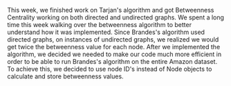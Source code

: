 This week, we finished work on Tarjan's algorithm and got Betweenness Centrality working on both directed and undirected graphs. We spent a long time this week walking over the betweenness algorithm to better understand how it was implemented. Since Brandes's algorithm used directed graphs, on instances of undirected graphs, we realized we would get twice the betweenness value for each node. After we implemented the algorithm, we decided we needed to make our code much more efficient in order to be able to run Brandes's algorithm on the entire Amazon dataset. To achieve this, we decided to use node ID's instead of Node objects to calculate and store betweenness values. 
